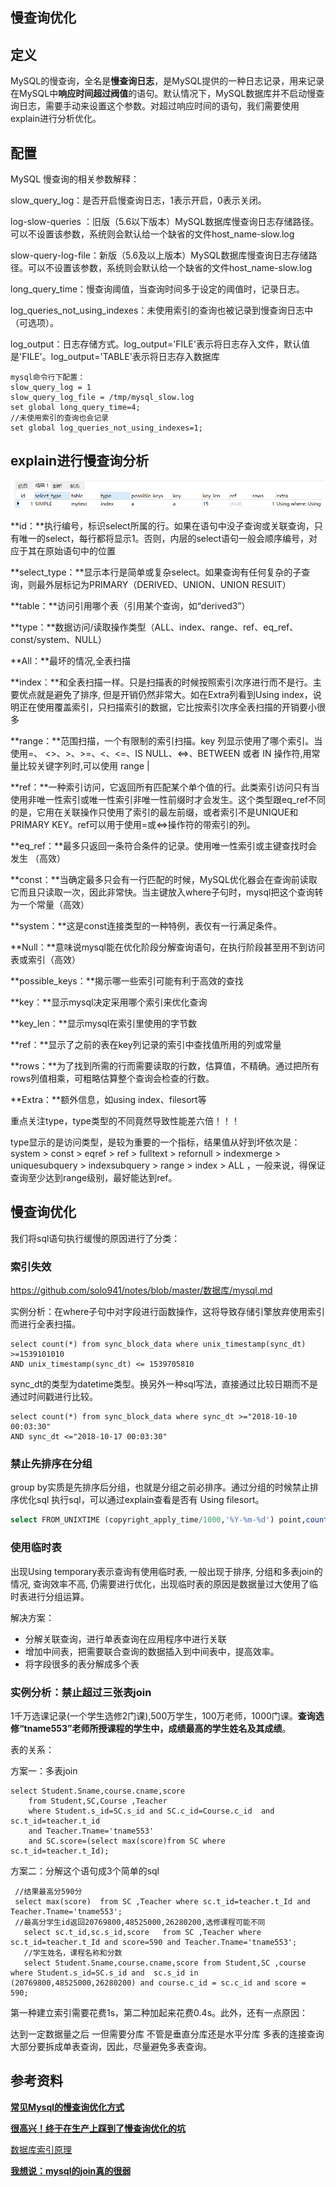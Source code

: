 ## 慢查询优化

## 定义

MySQL的慢查询，全名是**慢查询日志**，是MySQL提供的一种日志记录，用来记录在MySQL中**响应时间超过阀值**的语句。默认情况下，MySQL数据库并不启动慢查询日志，需要手动来设置这个参数。对超过响应时间的语句，我们需要使用explain进行分析优化。

## 配置

MySQL 慢查询的相关参数解释：

slow_query_log：是否开启慢查询日志，1表示开启，0表示关闭。

log-slow-queries ：旧版（5.6以下版本）MySQL数据库慢查询日志存储路径。可以不设置该参数，系统则会默认给一个缺省的文件host_name-slow.log

slow-query-log-file：新版（5.6及以上版本）MySQL数据库慢查询日志存储路径。可以不设置该参数，系统则会默认给一个缺省的文件host_name-slow.log

long_query_time：慢查询阈值，当查询时间多于设定的阈值时，记录日志。

log_queries_not_using_indexes：未使用索引的查询也被记录到慢查询日志中（可选项）。

log_output：日志存储方式。log_output='FILE'表示将日志存入文件，默认值是'FILE'。log_output='TABLE'表示将日志存入数据库


```
mysql命令行下配置：
slow_query_log = 1
slow_query_log_file = /tmp/mysql_slow.log
set global long_query_time=4;
//未使用索引的查询也会记录
set global log_queries_not_using_indexes=1;
```

## explain进行慢查询分析

![pic](https://github.com/solo941/notes/blob/master/数据库/pics/QQ截图20190906160643.png)

**id：**执行编号，标识select所属的行。如果在语句中没子查询或关联查询，只有唯一的select，每行都将显示1。否则，内层的select语句一般会顺序编号，对应于其在原始语句中的位置

**select_type：**显示本行是简单或复杂select。如果查询有任何复杂的子查询，则最外层标记为PRIMARY（DERIVED、UNION、UNION RESUlT）

**table：**访问引用哪个表（引用某个查询，如“derived3”）

**type：**数据访问/读取操作类型（ALL、index、range、ref、eq_ref、const/system、NULL）

**All：**最坏的情况,全表扫描

**index：**和全表扫描一样。只是扫描表的时候按照索引次序进行而不是行。主要优点就是避免了排序, 但是开销仍然非常大。如在Extra列看到Using index，说明正在使用覆盖索引，只扫描索引的数据，它比按索引次序全表扫描的开销要小很多

**range：**范围扫描，一个有限制的索引扫描。key 列显示使用了哪个索引。当使用=、 <>、>、>=、<、<=、IS NULL、<=>、BETWEEN 或者 IN 操作符,用常量比较关键字列时,可以使用 range |

**ref：**一种索引访问，它返回所有匹配某个单个值的行。此类索引访问只有当使用非唯一性索引或唯一性索引非唯一性前缀时才会发生。这个类型跟eq_ref不同的是，它用在关联操作只使用了索引的最左前缀，或者索引不是UNIQUE和PRIMARY KEY。ref可以用于使用=或<=>操作符的带索引的列。

**eq_ref：**最多只返回一条符合条件的记录。使用唯一性索引或主键查找时会发生 （高效）

**const：**当确定最多只会有一行匹配的时候，MySQL优化器会在查询前读取它而且只读取一次，因此非常快。当主键放入where子句时，mysql把这个查询转为一个常量（高效）

**system：**这是const连接类型的一种特例，表仅有一行满足条件。

**Null：**意味说mysql能在优化阶段分解查询语句，在执行阶段甚至用不到访问表或索引（高效）

**possible_keys：**揭示哪一些索引可能有利于高效的查找

**key：**显示mysql决定采用哪个索引来优化查询

**key_len：**显示mysql在索引里使用的字节数

**ref：**显示了之前的表在key列记录的索引中查找值所用的列或常量

**rows：**为了找到所需的行而需要读取的行数，估算值，不精确。通过把所有rows列值相乘，可粗略估算整个查询会检查的行数。

**Extra：**额外信息，如using index、filesort等

重点关注type，type类型的不同竟然导致性能差六倍！！！

type显示的是访问类型，是较为重要的一个指标，结果值从好到坏依次是：system > const > eqref > ref > fulltext > refornull > indexmerge > uniquesubquery > indexsubquery > range > index > ALL ，一般来说，得保证查询至少达到range级别，最好能达到ref。

## 慢查询优化

我们将sql语句执行缓慢的原因进行了分类：

### 索引失效

https://github.com/solo941/notes/blob/master/数据库/mysql.md

实例分析：在where子句中对字段进行函数操作，这将导致存储引擎放弃使用索引而进行全表扫描。

```mysql
select count(*) from sync_block_data where unix_timestamp(sync_dt) >=1539101010
AND unix_timestamp(sync_dt) <= 1539705810
```

sync_dt的类型为datetime类型。换另外一种sql写法，直接通过比较日期而不是通过时间戳进行比较。

```mysql
select count(*) from sync_block_data where sync_dt >="2018-10-10 00:03:30"
AND sync_dt <="2018-10-17 00:03:30"
```

### 禁止先排序在分组

group by实质是先排序后分组，也就是分组之前必排序。通过分组的时候禁止排序优化sql 执行sql，可以通过explain查看是否有 Using filesort。

```sql
select FROM_UNIXTIME (copyright_apply_time/1000,'%Y-%m-%d') point,count(1) nums from resource_info where copyright_apply_time >= 1539336488355 and copyright_apply_time <= 1539941288355 group by point order by null
```

### 使用临时表

出现Using temporary表示查询有使用临时表, 一般出现于排序, 分组和多表join的情况, 查询效率不高, 仍需要进行优化，出现临时表的原因是数据量过大使用了临时表进行分组运算。

解决方案：

- 分解关联查询，进行单表查询在应用程序中进行关联
- 增加中间表，把需要联合查询的数据插入到中间表中，提高效率。
- 将字段很多的表分解成多个表

### 实例分析：禁止超过三张表join

1千万选课记录(一个学生选修2门课),500万学生，100万老师，1000门课。**查询选修“tname553”老师所授课程的学生中，成绩最高的学生姓名及其成绩**。

表的关系：

方案一：多表join

```mysql
select Student.Sname,course.cname,score 
    from Student,SC,Course ,Teacher 
    where Student.s_id=SC.s_id and SC.c_id=Course.c_id  and sc.t_id=teacher.t_id 
    and Teacher.Tname='tname553' 
    and SC.score=(select max(score)from SC where sc.t_id=teacher.t_Id);
```

方案二：分解这个语句成3个简单的sql

```mysql
 //结果最高分590分
 select max(score)  from SC ,Teacher where sc.t_id=teacher.t_Id and Teacher.Tname='tname553';
 //最高分学生id返回20769800,48525000,26280200,选修课程可能不同
   select sc.t_id,sc.s_id,score   from SC ,Teacher where sc.t_id=teacher.t_Id and score=590 and Teacher.Tname='tname553';
   //学生姓名，课程名称和分数
   select Student.Sname,course.cname,score from Student,SC ,course where Student.s_id=SC.s_id and  sc.s_id in (20769800,48525000,26280200) and course.c_id = sc.c_id and score = 590;
```

第一种建立索引需要花费1s，第二种加起来花费0.4s。此外，还有一点原因：

达到一定数据量之后 一但需要分库 不管是垂直分库还是水平分库 多表的连接查询大部分要拆成单表查询，因此，尽量避免多表查询。

## 参考资料

[**常见Mysql的慢查询优化方式**](https://blog.csdn.net/qq_35571554/article/details/82800463)

[**很高兴！终于在生产上踩到了慢查询优化的坑**](https://blog.csdn.net/yanpenglei/article/details/100516055)

[数据库索引原理](https://github.com/solo941/notes/blob/master/数据库/mysql.md)

[**我想说：mysql的join真的很弱**](http://blog.itpub.net/30393770/viewspace-2650450/)
